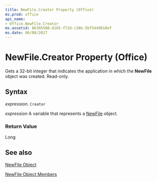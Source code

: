 ```yaml
---
title: NewFile.Creator Property (Office)
ms.prod: office
api_name:
- Office.NewFile.Creator
ms.assetid: 86305588-d165-f72d-c38b-5bf5449810ef
ms.date: 06/08/2017
---
```



# NewFile.Creator Property (Office)

Gets a 32-bit integer that indicates the application in which the  **NewFile** object was created. Read-only.


## Syntax

 _expression_. `Creator`

 _expression_ A variable that represents a [NewFile](./Office.NewFile.md) object.


### Return Value

Long


## See also


[NewFile Object](Office.NewFile.md)



[NewFile Object Members](./overview/newfile-members-office.md)

